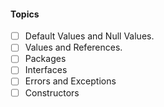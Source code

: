 #### Topics
- [ ] Default Values and Null Values.
- [ ] Values and References.
- [ ] Packages
- [ ] Interfaces
- [ ] Errors and Exceptions
- [ ] Constructors